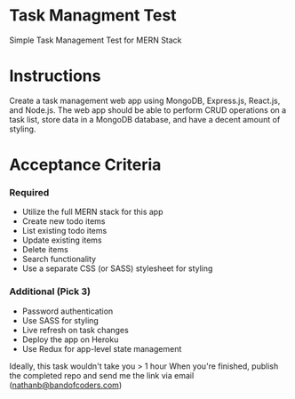 # Task Managment Test
Simple Task Management Test for MERN Stack

# Instructions
Create a task management web app using MongoDB, Express.js, React.js, and Node.js.
The web app should be able to perform CRUD operations on a task list, store data in a MongoDB database, and have a decent amount of styling.

# Acceptance Criteria
### Required
- Utilize the full MERN stack for this app
- Create new todo items
- List existing todo items
- Update existing items
- Delete items
- Search functionality
- Use a separate CSS (or SASS) stylesheet for styling

### Additional (Pick 3)
- Password authentication
- Use SASS for styling
- Live refresh on task changes
- Deploy the app on Heroku
- Use Redux for app-level state management

Ideally, this task wouldn't take you > 1 hour
When you're finished, publish the completed repo and send me the link via email (nathanb@bandofcoders.com)
